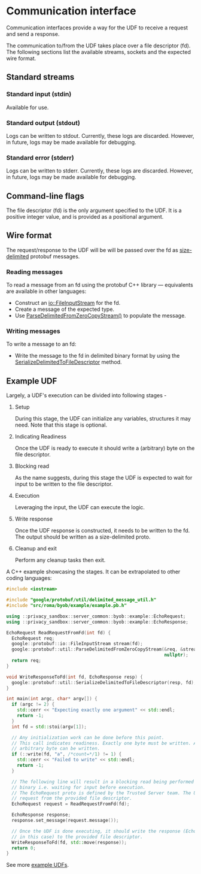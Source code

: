 # Communication interface

Communication interfaces provide a way for the UDF to receive a request and send a response.

The communication to/from the UDF takes place over a file descriptor (fd). The following sections
list the available streams, sockets and the expected wire format.

## Standard streams

### Standard input (stdin)

Available for use.

### Standard output (stdout)

Logs can be written to stdout. Currently, these logs are discarded. However, in future, logs may be
made available for debugging.

### Standard error (stderr)

Logs can be written to stderr. Currently, these logs are discarded. However, in future, logs may be
made available for debugging.

## Command-line flags

The file descriptor (fd) is the only argument specified to the UDF. It is a positive integer value,
and is provided as a positional argument.

## Wire format

The request/response to the UDF will be will be passed over the fd as
[size-delimited](https://protobuf.dev/programming-guides/encoding/) protobuf messages.

### Reading messages

To read a message from an fd using the protobuf C++ library &mdash; equivalents are available in
other languages:

-   Construct an
    [io::FileInputStream](https://protobuf.dev/reference/cpp/api-docs/google.protobuf.io.zero_copy_stream_impl/)
    for the fd.
-   Create a message of the expected type.
-   Use
    [ParseDelimitedFromZeroCopyStream()](https://github.com/protocolbuffers/protobuf/blob/182699f8fde413e3fdc770ecf3808fe2f2fe01c3/src/google/protobuf/util/delimited_message_util.h#L49-L62)
    to populate the message.

### Writing messages

To write a message to an fd:

-   Write the message to the fd in delimited binary format by using the
    [SerializeDelimitedToFileDescriptor](https://github.com/protocolbuffers/protobuf/blob/182699f8fde413e3fdc770ecf3808fe2f2fe01c3/src/google/protobuf/util/delimited_message_util.h#L27-L44)
    method.

## Example UDF

Largely, a UDF's execution can be divided into following stages -

1. Setup

    During this stage, the UDF can initialize any variables, structures it may need. Note that this
    stage is optional.

1. Indicating Readiness

    Once the UDF is ready to execute it should write a (arbitrary) byte on the file descriptor.

1. Blocking read

    As the name suggests, during this stage the UDF is expected to wait for input to be written to
    the file descriptor.

1. Execution

    Leveraging the input, the UDF can execute the logic.

1. Write response

    Once the UDF response is constructed, it needs to be written to the fd. The output should be
    written as a size-delimited proto.

1. Cleanup and exit

    Perform any cleanup tasks then exit.

A C++ example showcasing the stages. It can be extrapolated to other coding languages:

```cpp
#include <iostream>

#include "google/protobuf/util/delimited_message_util.h"
#include "src/roma/byob/example/example.pb.h"

using ::privacy_sandbox::server_common::byob::example::EchoRequest;
using ::privacy_sandbox::server_common::byob::example::EchoResponse;

EchoRequest ReadRequestFromFd(int fd) {
  EchoRequest req;
  google::protobuf::io::FileInputStream stream(fd);
  google::protobuf::util::ParseDelimitedFromZeroCopyStream(&req, &stream,
                                                           nullptr);
  return req;
}

void WriteResponseToFd(int fd, EchoResponse resp) {
  google::protobuf::util::SerializeDelimitedToFileDescriptor(resp, fd);
}

int main(int argc, char* argv[]) {
  if (argc != 2) {
    std::cerr << "Expecting exactly one argument" << std::endl;
    return -1;
  }
  int fd = std::stoi(argv[1]);

  // Any initialization work can be done before this point.
  // This call indicates readiness. Exactly one byte must be written. Any
  // arbitrary byte can be written.
  if (::write(fd, "a", /*count=*/1) != 1) {
    std::cerr << "Failed to write" << std::endl;
    return -1;
  }

  // The following line will result in a blocking read being performed by the
  // binary i.e. waiting for input before execution.
  // The EchoRequest proto is defined by the Trusted Server team. The UDF reads
  // request from the provided file descriptor.
  EchoRequest request = ReadRequestFromFd(fd);

  EchoResponse response;
  response.set_message(request.message());

  // Once the UDF is done executing, it should write the response (EchoResponse
  // in this case) to the provided file descriptor.
  WriteResponseToFd(fd, std::move(response));
  return 0;
}
```

See more
[example UDFs](https://github.com/privacysandbox/data-plane-shared-libraries/tree/e5d685e2d07b4535b650e4f44f8473e187408fc6/src/roma/byob/example).
